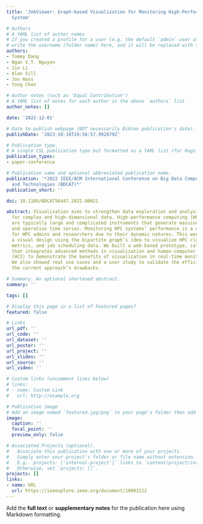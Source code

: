 ```yaml
---
title: 'JobViewer: Graph-based Visualization for Monitoring High-Performance Computing
  System'

# Authors
# A YAML list of author names
# If you created a profile for a user (e.g. the default `admin` user at `content/authors/admin/`), 
# write the username (folder name) here, and it will be replaced with their full name and linked to their profile.
authors:
- Tommy Dang
- Ngan V.T. Nguyen
- Jie Li
- Alan Sill
- Jon Hass
- Yong Chen

# Author notes (such as 'Equal Contribution')
# A YAML list of notes for each author in the above `authors` list
author_notes: []

date: '2022-12-01'

# Date to publish webpage (NOT necessarily Bibtex publication's date).
publishDate: '2023-10-16T19:56:57.992879Z'

# Publication type.
# A single CSL publication type but formatted as a YAML list (for Hugo requirements).
publication_types:
- paper-conference

# Publication name and optional abbreviated publication name.
publication: '*2022 IEEE/ACM International Conference on Big Data Computing, Applications
  and Technologies (BDCAT)*'
publication_short: ''

doi: 10.1109/BDCAT56447.2022.00021

abstract: Visualization aims to strengthen data exploration and analysis, especially
  for complex and high-dimensional data. High-performance computing (HPC) systems
  are typically large and complicated instruments that generate massive performance
  and operation time series. Monitoring HPC systems’ performance is a daunting task
  for HPC admins and researchers due to their dynamic natures. This work proposes
  a visual design using the bipartite graph’s idea to visualize HPC clusters’ structure,
  metrics, and job scheduling data. We built a web-based prototype, called JobViewer,
  that integrates advanced methods in visualization and human-computer interaction
  (HCI) to demonstrate the benefits of visualization in real-time monitoring HPC centers.
  We also showed real use cases and a user study to validate the efficiency and highlight
  the current approach’s drawbacks.

# Summary. An optional shortened abstract.
summary: ''

tags: []

# Display this page in a list of Featured pages?
featured: false

# Links
url_pdf: ''
url_code: ''
url_dataset: ''
url_poster: ''
url_project: ''
url_slides: ''
url_source: ''
url_video: ''

# Custom links (uncomment lines below)
# links:
# - name: Custom Link
#   url: http://example.org

# Publication image
# Add an image named `featured.jpg/png` to your page's folder then add a caption below.
image:
  caption: ''
  focal_point: ''
  preview_only: false

# Associated Projects (optional).
#   Associate this publication with one or more of your projects.
#   Simply enter your project's folder or file name without extension.
#   E.g. `projects: ['internal-project']` links to `content/project/internal-project/index.md`.
#   Otherwise, set `projects: []`.
projects: []
links:
- name: URL
  url: https://ieeexplore.ieee.org/document/10062112
---
```


Add the **full text** or **supplementary notes** for the publication here using Markdown formatting.
